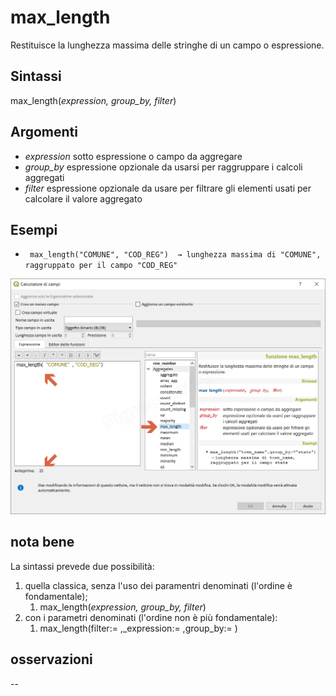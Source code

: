 # max_length

Restituisce la lunghezza massima delle stringhe di un campo o espressione.

## Sintassi

max_length(_expression, group_by, filter_)

## Argomenti

* _expression_ sotto espressione o campo da aggregare
* _group_by_ espressione opzionale da usarsi per raggruppare i calcoli aggregati
* _filter_ espressione opzionale da usare per filtrare gli elementi usati per calcolare il valore aggregato

## Esempi

* ` max_length("COMUNE", "COD_REG")  → lunghezza massima di "COMUNE", raggruppato per il campo "COD_REG"`

![](/img/aggregates/max_length/max_length1.png)

## nota bene

La sintassi prevede due possibilità:
1. quella classica, senza l'uso dei paramentri denominati (l'ordine è fondamentale);
    1. max_length(_expression, group_by, filter_)
2. con i parametri denominati (l'ordine non è più fondamentale): 
    1. max_length(filter:= ,_expression:= ,group_by:= )

## osservazioni

--